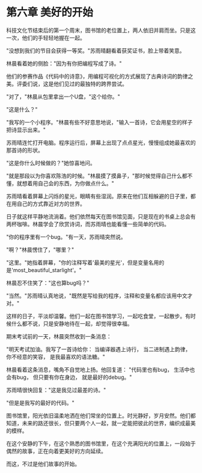 # 第六章 美好的开始

科技文化节结束后的第一个周末，图书馆的老位置上，两人依旧并肩而坐。只是这一次，他们的手轻轻地握在一起。

"没想到我们的节目会获得一等奖。"苏雨晴翻看着获奖证书，脸上带着笑意。

林晨看着她的侧脸："因为有你把编程写成了诗。"

他们的参赛作品《代码中的诗意》，用编程可视化的方式展现了古典诗词的韵律之美。评委们说，这是他们见过的最独特的跨界尝试。

"对了，"林晨从包里拿出一个U盘，"这个给你。"

"这是什么？"

"我写的一个小程序。"林晨有些不好意思地说，"输入一首诗，它会用星空的样子把诗显示出来。"

苏雨晴连忙打开电脑。程序运行后，屏幕上出现了点点星光，慢慢组成她最喜欢的那首诗的形状。

"这是你什么时候做的？"她惊喜地问。

"就是那段以为你喜欢陈浩的时候。"林晨摸了摸鼻子，"那时候觉得自己什么都不懂，就想着用自己会的东西，为你做点什么。"

苏雨晴看着屏幕上闪烁的星光，眼睛有些湿润。原来在他们互相躲避的日子里，都在用自己的方式靠近对方的世界。

日子就这样平静地流淌着。他们依然每天在图书馆见面，只是现在的书桌上总会有两杯咖啡。林晨学会了欣赏诗词，而苏雨晴也能看懂一些简单的代码。

"你的程序里有一个bug。"有一天，苏雨晴突然说。

"啊？"林晨愣住了，"哪里？"

"这里。"她指着屏幕，"你的注释写着'最美的星光'，但是变量名用的是'most_beautiful_starlight'。"

林晨忍不住笑了："这也算bug吗？"

"当然。"苏雨晴认真地说，"既然是写给我的程序，注释和变量名都应该用中文才对。"

这样的日子，平淡却温馨。他们一起在图书馆学习，一起吃食堂，一起散步。有时候什么都不说，只是安静地待在一起，却觉得很幸福。

期末考试前的一天，林晨突然收到一条消息：

"明天考试加油。我写了一首诗给你：
当编译器遇上诗行，
当二进制遇上韵律，
你不经意的笑容，
是我最喜欢的语法糖。"

林晨看着这条消息，嘴角不自觉地上扬。他回复道：
"代码里也有bug，
生活中也会有bug，
但只要有你在身边，
就是最好的debug。"

苏雨晴很快回复："这是我见过最差的诗。"

"但是是我写的最好的代码。"

图书馆里，阳光依旧温柔地洒在他们常坐的位置上。时光静好，岁月安然。他们都知道，未来的路还很长，但只要两个人一起，就一定能把彼此的世界，编织成最美的模样。

在这个安静的下午，在这个熟悉的图书馆里，在这个充满阳光的位置上，一段始于偶然的故事，正在向着更美好的方向延续。

而这，不过是他们故事的开始。